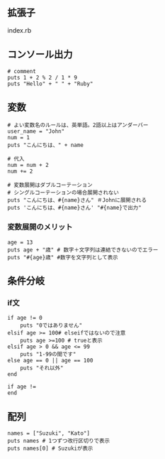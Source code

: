 ---
---

## 拡張子
index.rb

## コンソール出力
```
# comment
puts 1 + 2 % 2 / 1 * 9
puts "Hello" + " " + "Ruby"
```

## 変数
```
# よい変数名のルールは、英単語。2語以上はアンダーバー
user_name = "John"
num = 1
puts "こんにちは、" + name

# 代入
num = num + 2
num += 2

# 変数展開はダブルコーテーション
# シングルコーテーションの場合展開されない
puts "こんにちは、#{name}さん" ＃Johnに展開される
puts 'こんにちは、#{name}さん' "#{name}で出力"

```

### 変数展開のメリット
```
age = 13
puts age + "歳" # 数字＋文字列は連結できないのでエラー
puts "#{age}歳" #数字を文字列として表示
```

## 条件分岐
### if文
```
if age != 0
    puts "0ではありません"
elsif age >= 100# elseifではないので注意
    puts age >=100 # trueと表示
elsif age > 0 && age <= 99
    puts "1-99の間です"
else age == 0 || age == 100
    puts "それ以外"
end

if age != 
end
``` 

## 配列
```
names = ["Suzuki", "Kato"]
puts names # 1つずつ改行区切りで表示
puts names[0] # Suzukiが表示
```